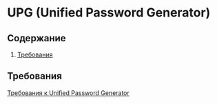# UPG (Unified Password Generator)

## Содержание
1. [Требования](#требования)

## Требования
[Требования к Unified Password Generator](docs/REQ.md)
